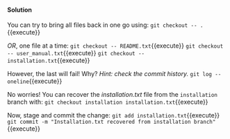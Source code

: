 #### Solution

You can try to bring all files back in one go using:
`git checkout -- .`{{execute}}

*OR*, one file at a time:
`git checkout -- README.txt`{{execute}}
`git checkout -- user_manual.txt`{{execute}}
`git checkout -- installation.txt`{{execute}}

However, the last will fail! Why?
*Hint: check the commit history.*
`git log --oneline`{{execute}}

No worries! You can recover the *installation.txt* file from the `installation` branch with:
`git checkout installation installation.txt`{{execute}}

Now, stage and commit the change:
`git add installation.txt`{{execute}}
`git commit -m "Installation.txt recovered from installation branch"`{{execute}}
